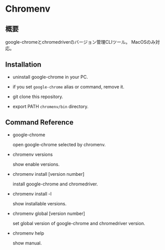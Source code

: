 # Chromenv
## 概要
google-chromeとchromedriverのバージョン管理CLIツール。
MacOSのみ対応。

## Installation

- uninstall google-chrome in your PC.

- if you set `google-chrome` alias or command, remove it.

- git clone this repository.

- export PATH `chromenv/bin` directory.

## Command Reference
- google-chrome

  open google-chrome selected by chromenv.

- chromenv versions

  show enable versions.

- chromenv install [version number]

  install google-chrome and chromedriver.

- chromenv install -l

  show installable versions.

- chromenv global [version number]

  set global version of google-chrome and chromedriver version.

- chromenv help

   show manual.
